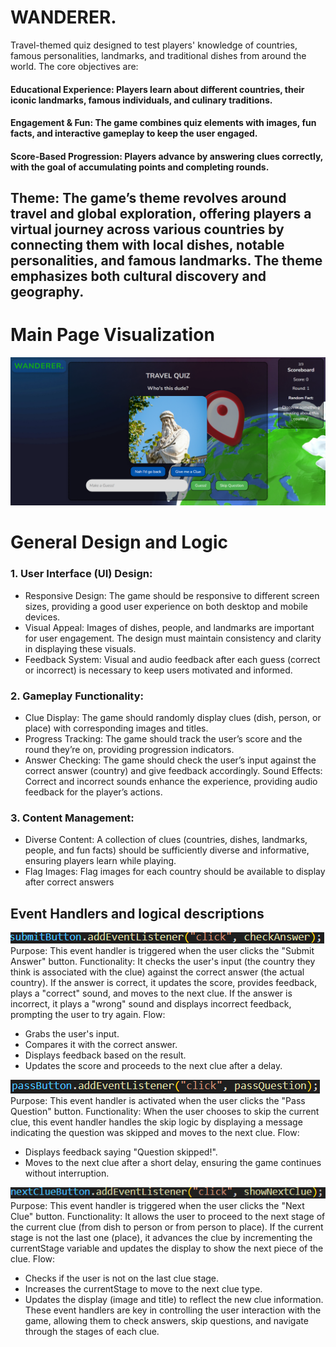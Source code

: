 # WANDERER. 
Travel-themed quiz designed to test players' knowledge of countries, famous personalities, landmarks, and traditional dishes from around the world. The core objectives are:

#### Educational Experience: Players learn about different countries, their iconic landmarks, famous individuals, and culinary traditions.
#### Engagement & Fun: The game combines quiz elements with images, fun facts, and interactive gameplay to keep the user engaged.
#### Score-Based Progression: Players advance by answering clues correctly, with the goal of accumulating points and completing rounds.

## Theme: The game’s theme revolves around travel and global exploration, offering players a virtual journey across various countries by connecting them with local dishes, notable personalities, and famous landmarks. The theme emphasizes both cultural discovery and geography.



# Main Page Visualization

![screenshot](screenshot-main.png)

# General Design and Logic 

### 1. User Interface (UI) Design:
* Responsive Design: The game should be responsive to different screen sizes, providing a good user experience on both desktop and mobile devices.
* Visual Appeal: Images of dishes, people, and landmarks are important for user engagement. The design must maintain consistency and clarity in displaying these visuals.
* Feedback System: Visual and audio feedback after each guess (correct or incorrect) is necessary to keep users motivated and informed.
### 2. Gameplay Functionality:
* Clue Display: The game should randomly display clues (dish, person, or place) with corresponding images and titles.
* Progress Tracking: The game should track the user’s score and the round they’re on, providing progression indicators.
* Answer Checking: The game should check the user’s input against the correct answer (country) and give feedback accordingly.
Sound Effects: Correct and incorrect sounds enhance the experience, providing audio feedback for the player’s actions.
### 3. Content Management:
* Diverse Content: A collection of clues (countries, dishes, landmarks, people, and fun facts) should be sufficiently diverse and informative, ensuring players learn while playing.
* Flag Images: Flag images for each country should be available to display after correct answers



## Event Handlers and logical descriptions

![screenshot](images/submit.png)
Purpose: This event handler is triggered when the user clicks the "Submit Answer" button.
Functionality: It checks the user's input (the country they think is associated with the clue) against the correct answer (the actual country). If the answer is correct, it updates the score, provides feedback, plays a "correct" sound, and moves to the next clue. If the answer is incorrect, it plays a "wrong" sound and displays incorrect feedback, prompting the user to try again.
Flow:
* Grabs the user's input.
* Compares it with the correct answer.
* Displays feedback based on the result.
* Updates the score and proceeds to the next clue after a delay.

![screenshot](images/pass.png)
Purpose: This event handler is activated when the user clicks the "Pass Question" button.
Functionality: When the user chooses to skip the current clue, this event handler handles the skip logic by displaying a message indicating the question was skipped and moves to the next clue.
Flow:
* Displays feedback saying "Question skipped!".
* Moves to the next clue after a short delay, ensuring the game continues without interruption.

![screenshot](images/next.png)
Purpose: This event handler is triggered when the user clicks the "Next Clue" button.
Functionality: It allows the user to proceed to the next stage of the current clue (from dish to person or from person to place). If the current stage is not the last one (place), it advances the clue by incrementing the currentStage variable and updates the display to show the next piece of the clue.
Flow:
* Checks if the user is not on the last clue stage.
* Increases the currentStage to move to the next clue type.
* Updates the display (image and title) to reflect the new clue information.
These event handlers are key in controlling the user interaction with the game, allowing them to check answers, skip questions, and navigate through the stages of each clue.









